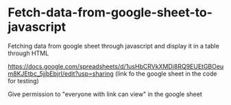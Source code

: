 # Fetch-data-from-google-sheet-to-javascript
Fetching data from google sheet through javascript and display it in a table through HTML

https://docs.google.com/spreadsheets/d/1usHbCRVkXMDj8RQ9EUEtGBOeum8KJEtbc_5jjbEbjrI/edit?usp=sharing   (link fo the google sheet in the code for testing)

Give permission to "everyone with link can view" in the google sheet
